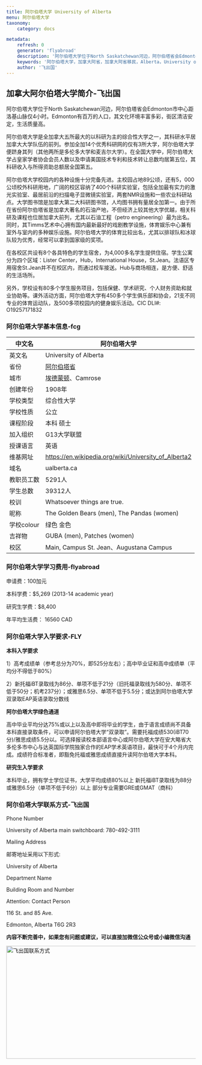 ```yaml
---
title: 阿尔伯塔大学 University of Alberta
menu: 阿尔伯塔大学
taxonomy:
    category: docs

metadata:
    refresh: 0
    generator: 'flyabroad'
    description: '阿尔伯塔大学位于North Saskatchewan河边，阿尔伯塔省会Edmonton市中心距洛基山脉仅4小时。Edmonton有百万的人口，其文化环境丰富多彩，街区清洁安定，生活质量高。阿尔伯塔大学是全加拿大五所最大的以科研为主的综合性大学之一，其科研水平居加拿大大学队伍的前列。参加全加14个优秀科研网的仅有3所大学，阿尔伯塔大学便跻身其列（其他两所是多伦多大学和麦吉尔大学）。在全国大学中，阿尔伯塔大学占皇家学者协会会员人数以及申请美国技术专利和技术转让总数均居第五位，其科研收入与所得资助总额居全国第五。'
    keywords: '阿尔伯塔大学，加拿大阿省，加拿大阿省移民，Alberta，University of Alberta'
    author: '飞出国'
---
```

## 加拿大阿尔伯塔大学简介-飞出国

阿尔伯塔大学位于North Saskatchewan河边，阿尔伯塔省会Edmonton市中心距洛基山脉仅4小时。Edmonton有百万的人口，其文化环境丰富多彩，街区清洁安定，生活质量高。

阿尔伯塔大学是全加拿大五所最大的以科研为主的综合性大学之一，其科研水平居加拿大大学队伍的前列。参加全加14个优秀科研网的仅有3所大学，阿尔伯塔大学便跻身其列（其他两所是多伦多大学和麦吉尔大学）。在全国大学中，阿尔伯塔大学占皇家学者协会会员人数以及申请美国技术专利和技术转让总数均居第五位，其科研收入与所得资助总额居全国第五。

阿尔伯塔大学校园内的各种设施十分完备先进。主校园占地89公顷，还有5，000公顷校外科研用地，广阔的校区容纳了400个科研实验室，包括全加最有实力的激光实验室、最居前沿的扫描电子显微镜实验室，两套NMR设施和一些农业科研站点。大学图书馆是加拿大第二大科研图书馆，人均图书拥有量居全加第一。由于所在省份阿尔伯塔省是加拿大著名的石油产地，不但经济上较其他大学优越，相关科研及课程也位居加拿大前列，尤其以石油工程（petro engineering）最为出名。同时，其Timms艺术中心拥有国内最新最好的戏剧教学设施，体育娱乐中心兼有室外与室内的多种娱乐设施。阿尔伯塔大学的体育比较出名，尤其以排球队和冰球队较为优秀，经常可以拿到国家级的奖项。

在各校区共设有8个各具特色的学生宿舍，为4,000多名学生提供住宿。学生公寓分为四个区域：Lister Center，Hub，International House，St.Jean。法语区专用宿舍St.Jean并不在校区内，而通过校车接送。Hub与商场相连，是方便、舒适的生活场所。

另外，学校设有80多个学生服务项目，包括保健、学术研究、个人财务资助和就业协助等。课外活动方面，阿尔伯塔大学有450多个学生俱乐部和协会，21支不同专业的体育运动队，及500多项校园内的健身娱乐活动。CIC DLI#: O19257171832

### 阿尔伯塔大学基本信息-fcg

中文名 |   阿尔伯塔大学
----|---------
英文名 |   University of Alberta
省份 |   [阿尔伯塔省]
城市 |  [埃德蒙顿]、Camrose
创建年份 |  1908年
学校类型 |  综合性大学
学校性质 |  公立
课程阶段 |   本科 硕士
加入组织 |  G13大学联盟
授课语言 |  英语
维基网址 |  https://en.wikipedia.org/wiki/University_of_Alberta2
域名 |  ualberta.ca
教职员工数 |  5291人
学生总数 |  39312人
校训 |  Whatsoever things are true.
昵称 |  The Golden Bears (men), The Pandas (women)
学校colour |  绿色 金色
吉祥物 |  GUBA (men), Patches (women)
校区 | Main, Campus St. Jean、Augustana Campus

### 阿尔伯塔大学学习费用-flyabroad

申请费：100加元

本科学费：$5,269 (2013-14 academic year)

研究生学费：$8,400

年平均生活费： 16560 CAD

### 阿尔伯塔大学入学要求-FLY

**本科入学要求**

1）高考成绩单（参考总分为70%，即525分左右）；高中毕业证和高中成绩单（平均分不得低于80%）

2）新托福iBT录取线为86分、单项不低于21分（旧托福录取线为580分、单项不低于50分；机考237分）；或雅思6.5分、单项不低于5.5分；或达到阿尔伯塔大学双录取EAP英语录取分数线

**阿尔伯塔大学绿色通道**

高中毕业平均分达75%或以上以及高中即将毕业的学生，由于语言成绩尚不具备本科直接录取条件，可以申请阿尔伯塔大学“双录取”。需要托福成绩530(iBT70分)/雅思成绩5.5分以。可选择报读校本部语言中心或阿尔伯塔大学在安大略省大多伦多市中心与达英国际学院独家合作的EAP学术英语项目，最快可于4个月内完成。成绩符合标准者，即豁免托福或雅思成绩直接升读阿尔伯塔大学本科。

**研究生入学要求**

本科毕业，拥有学士学位证书，大学平均成绩80%以上
新托福iBT录取线为88分或雅思6.5分（单项不低于6分）以上
部分专业需要GRE或GMAT（商科）

### 阿尔伯塔大学联系方式-飞出国

Phone Number

University of Alberta main switchboard: 780-492-3111

Mailing Address

邮寄地址采用以下形式:

University of Alberta

Department Name

Building Room and Number

Attention: Contact Person

116 St. and 85 Ave.

Edmonton, Alberta T6G 2R3

**内容不断完善中，如果您有问题或建议，可以直接加微信公众号或小编微信沟通**

<img src="http://wx1.sinaimg.cn/mw1024/892c310fly1fgkvndf1s9j20p008d0v3.jpg" width = "900" height = "300" alt="飞出国联系方式" align=center />

[阿尔伯塔省]:/ca/ab/Alberta
[Alberta]:/ca/ab
[埃德蒙顿]:/ca/ab/Edmonton
[Edmonton]:/ca/ab/Edmonton
[卡尔加里]:/ca/ab/Calgary
[Calgary]:/ca/ab/Calgary
